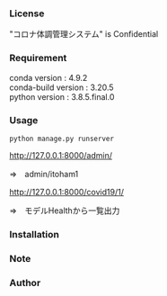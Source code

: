 
### License

"コロナ体調管理システム" is Confidential


### Requirement

conda version : 4.9.2  
conda-build version : 3.20.5  
python version : 3.8.5.final.0  


### Usage

```
python manage.py runserver
```

http://127.0.0.1:8000/admin/

⇒　admin/itoham1  

http://127.0.0.1:8000/covid19/1/

⇒　モデルHealthから一覧出力  


### Installation


### Note


### Author


